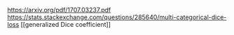 https://arxiv.org/pdf/1707.03237.pdf
https://stats.stackexchange.com/questions/285640/multi-categorical-dice-loss
[[generalized Dice coefficient]]